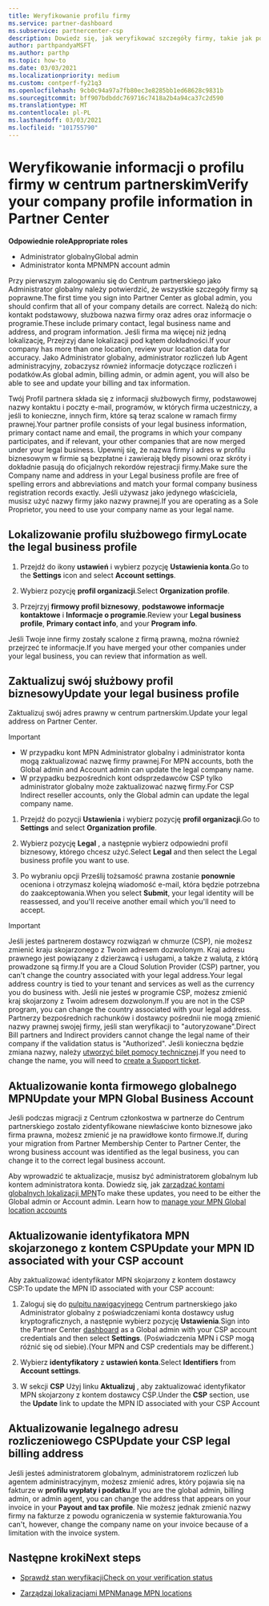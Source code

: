 ```yaml
---
title: Weryfikowanie profilu firmy
ms.service: partner-dashboard
ms.subservice: partnercenter-csp
description: Dowiedz się, jak weryfikować szczegóły firmy, takie jak podstawowe kontakty, adres i informacje o programie. Możesz również zaktualizować swoje adresy prawne i rozliczenia.
author: parthpandyaMSFT
ms.author: parthp
ms.topic: how-to
ms.date: 03/03/2021
ms.localizationpriority: medium
ms.custom: contperf-fy21q3
ms.openlocfilehash: 9cb0c94a97a7fb80ec3e8285bb1ed68628c9831b
ms.sourcegitcommit: bff907bdbddc769716c7418a2b4a94ca37c2d590
ms.translationtype: MT
ms.contentlocale: pl-PL
ms.lasthandoff: 03/03/2021
ms.locfileid: "101755790"
---
```

# <a name="verify-your-company-profile-information-in-partner-center"></a><span data-ttu-id="d4def-104">Weryfikowanie informacji o profilu firmy w centrum partnerskim</span><span class="sxs-lookup"><span data-stu-id="d4def-104">Verify your company profile information in Partner Center</span></span>

<span data-ttu-id="d4def-105">**Odpowiednie role**</span><span class="sxs-lookup"><span data-stu-id="d4def-105">**Appropriate roles**</span></span>

- <span data-ttu-id="d4def-106">Administrator globalny</span><span class="sxs-lookup"><span data-stu-id="d4def-106">Global admin</span></span>
- <span data-ttu-id="d4def-107">Administrator konta MPN</span><span class="sxs-lookup"><span data-stu-id="d4def-107">MPN account admin</span></span>

<span data-ttu-id="d4def-108">Przy pierwszym zalogowaniu się do Centrum partnerskiego jako Administrator globalny należy potwierdzić, że wszystkie szczegóły firmy są poprawne.</span><span class="sxs-lookup"><span data-stu-id="d4def-108">The first time you sign into Partner Center as global admin, you should confirm that all of your company details are correct.</span></span> <span data-ttu-id="d4def-109">Należą do nich: kontakt podstawowy, służbowa nazwa firmy oraz adres oraz informacje o programie.</span><span class="sxs-lookup"><span data-stu-id="d4def-109">These include primary contact, legal business name and address, and program information.</span></span> <span data-ttu-id="d4def-110">Jeśli firma ma więcej niż jedną lokalizację, Przejrzyj dane lokalizacji pod kątem dokładności.</span><span class="sxs-lookup"><span data-stu-id="d4def-110">If your company has more than one location, review your location data for accuracy.</span></span> <span data-ttu-id="d4def-111">Jako Administrator globalny, administrator rozliczeń lub Agent administracyjny, zobaczysz również informacje dotyczące rozliczeń i podatków.</span><span class="sxs-lookup"><span data-stu-id="d4def-111">As global admin, billing admin, or admin agent, you will also be able to see and update your billing and tax information.</span></span>

<span data-ttu-id="d4def-112">Twój Profil partnera składa się z informacji służbowych firmy, podstawowej nazwy kontaktu i poczty e-mail, programów, w których firma uczestniczy, a jeśli to konieczne, innych firm, które są teraz scalone w ramach firmy prawnej.</span><span class="sxs-lookup"><span data-stu-id="d4def-112">Your partner profile consists of your legal business information, primary contact name and email, the programs in which your company participates, and if relevant, your other companies that are now merged under your legal business.</span></span> <span data-ttu-id="d4def-113">Upewnij się, że nazwa firmy i adres w profilu biznesowym w firmie są bezpłatne i zawierają błędy pisowni oraz skróty i dokładnie pasują do oficjalnych rekordów rejestracji firmy.</span><span class="sxs-lookup"><span data-stu-id="d4def-113">Make sure the Company name and address in your Legal business profile are free of spelling errors and abbreviations and match your formal company business registration records exactly.</span></span> <span data-ttu-id="d4def-114">Jeśli używasz jako jedynego właściciela, musisz użyć nazwy firmy jako nazwy prawnej.</span><span class="sxs-lookup"><span data-stu-id="d4def-114">If you are operating as a Sole Proprietor, you need to use your company name as your legal name.</span></span>



## <a name="locate-the-legal-business-profile"></a><span data-ttu-id="d4def-115">Lokalizowanie profilu służbowego firmy</span><span class="sxs-lookup"><span data-stu-id="d4def-115">Locate the legal business profile</span></span>

1. <span data-ttu-id="d4def-116">Przejdź do ikony **ustawień** i wybierz pozycję **Ustawienia konta**.</span><span class="sxs-lookup"><span data-stu-id="d4def-116">Go to the **Settings** icon and select **Account settings**.</span></span>
 
1. <span data-ttu-id="d4def-117">Wybierz pozycję **profil organizacji**.</span><span class="sxs-lookup"><span data-stu-id="d4def-117">Select **Organization profile**.</span></span> 

2. <span data-ttu-id="d4def-118">Przejrzyj **firmowy profil biznesowy**, **podstawowe informacje kontaktowe** i **Informacje o programie**.</span><span class="sxs-lookup"><span data-stu-id="d4def-118">Review your **Legal business profile**, **Primary contact info**, and your **Program info**.</span></span>

<span data-ttu-id="d4def-119">Jeśli Twoje inne firmy zostały scalone z firmą prawną, można również przejrzeć te informacje.</span><span class="sxs-lookup"><span data-stu-id="d4def-119">If you have merged your other companies under your legal business, you can review that information as well.</span></span> 

## <a name="update-your-legal-business-profile"></a><span data-ttu-id="d4def-120">Zaktualizuj swój służbowy profil biznesowy</span><span class="sxs-lookup"><span data-stu-id="d4def-120">Update your legal business profile</span></span>

<span data-ttu-id="d4def-121">Zaktualizuj swój adres prawny w centrum partnerskim.</span><span class="sxs-lookup"><span data-stu-id="d4def-121">Update your legal address on Partner Center.</span></span>

>[!Important]
>- <span data-ttu-id="d4def-122">W przypadku kont MPN Administrator globalny i administrator konta mogą zaktualizować nazwę firmy prawnej.</span><span class="sxs-lookup"><span data-stu-id="d4def-122">For MPN accounts, both the Global admin and Account admin can update the legal company name.</span></span>
>- <span data-ttu-id="d4def-123">W przypadku bezpośrednich kont odsprzedawców CSP tylko administrator globalny może zaktualizować nazwę firmy.</span><span class="sxs-lookup"><span data-stu-id="d4def-123">For CSP Indirect reseller accounts, only the Global admin can update the legal company name.</span></span> 

1. <span data-ttu-id="d4def-124">Przejdź do pozycji **Ustawienia** i wybierz pozycję **profil organizacji**.</span><span class="sxs-lookup"><span data-stu-id="d4def-124">Go to **Settings** and select **Organization profile**.</span></span>

2. <span data-ttu-id="d4def-125">Wybierz pozycję **Legal**  , a następnie wybierz odpowiedni profil biznesowy, którego chcesz użyć.</span><span class="sxs-lookup"><span data-stu-id="d4def-125">Select **Legal**  and then select the Legal business profile you want to use.</span></span>
 
1. <span data-ttu-id="d4def-126">Po wybraniu opcji Prześlij tożsamość prawna zostanie **ponownie** oceniona i otrzymasz kolejną wiadomość e-mail, która będzie potrzebna do zaakceptowania.</span><span class="sxs-lookup"><span data-stu-id="d4def-126">When you select **Submit**, your legal identity will be reassessed, and you'll receive another email which you'll need to accept.</span></span>

>[!Important]
><span data-ttu-id="d4def-127">Jeśli jesteś partnerem dostawcy rozwiązań w chmurze (CSP), nie możesz zmienić kraju skojarzonego z Twoim adresem dozwolonym. Kraj adresu prawnego jest powiązany z dzierżawcą i usługami, a także z walutą, z którą prowadzone są firmy.</span><span class="sxs-lookup"><span data-stu-id="d4def-127">If you are a Cloud Solution Provider (CSP) partner, you can't change the country associated with your legal address.Your legal address country is tied to your tenant and services as well as the currency you do business with.</span></span> <span data-ttu-id="d4def-128">Jeśli nie jesteś w programie CSP, możesz zmienić kraj skojarzony z Twoim adresem dozwolonym.</span><span class="sxs-lookup"><span data-stu-id="d4def-128">If you are not in the CSP program, you can change the country associated with your legal address.</span></span> <span data-ttu-id="d4def-129">Partnerzy bezpośrednich rachunków i dostawcy pośrednii nie mogą zmienić nazwy prawnej swojej firmy, jeśli stan weryfikacji to "autoryzowane".</span><span class="sxs-lookup"><span data-stu-id="d4def-129">Direct Bill partners and Indirect providers cannot change the legal name of their company if the validation status is "Authorized".</span></span> <span data-ttu-id="d4def-130">Jeśli konieczna będzie zmiana nazwy, należy [utworzyć bilet pomocy technicznej](https://partner.microsoft.com/dashboard/support/servicerequests/create?stage=2&topicid=eb74583c-61b3-2124-bffc-00920e0ae772).</span><span class="sxs-lookup"><span data-stu-id="d4def-130">If you need to change the name, you will need to [create a Support ticket](https://partner.microsoft.com/dashboard/support/servicerequests/create?stage=2&topicid=eb74583c-61b3-2124-bffc-00920e0ae772).</span></span>



## <a name="update-your-mpn-global-business-account"></a><span data-ttu-id="d4def-131">Aktualizowanie konta firmowego globalnego MPN</span><span class="sxs-lookup"><span data-stu-id="d4def-131">Update your MPN Global Business Account</span></span>

<span data-ttu-id="d4def-132">Jeśli podczas migracji z Centrum członkostwa w partnerze do Centrum partnerskiego zostało zidentyfikowane niewłaściwe konto biznesowe jako firma prawna, możesz zmienić je na prawidłowe konto firmowe.</span><span class="sxs-lookup"><span data-stu-id="d4def-132">If, during your migration from Partner Membership Center to Partner Center, the wrong business account was identified as the legal business, you can change it to the correct legal business account.</span></span>

<span data-ttu-id="d4def-133">Aby wprowadzić te aktualizacje, musisz być administratorem globalnym lub kontem administratora konta. Dowiedz się, jak [zarządzać kontami globalnych lokalizacji MPN](manage-locations.md)</span><span class="sxs-lookup"><span data-stu-id="d4def-133">To make these updates, you need to be either the Global admin or Account admin. Learn how to [manage your MPN Global location accounts](manage-locations.md)</span></span>


## <a name="update-your-mpn-id-associated-with-your-csp-account"></a><span data-ttu-id="d4def-134">Aktualizowanie identyfikatora MPN skojarzonego z kontem CSP</span><span class="sxs-lookup"><span data-stu-id="d4def-134">Update your MPN ID associated with your CSP account</span></span>

<span data-ttu-id="d4def-135">Aby zaktualizować identyfikator MPN skojarzony z kontem dostawcy CSP:</span><span class="sxs-lookup"><span data-stu-id="d4def-135">To update the MPN ID associated with your CSP account:</span></span>

1. <span data-ttu-id="d4def-136">Zaloguj się do [pulpitu nawigacyjnego](https://partner.microsoft.com/en-us/dashboard/home) Centrum partnerskiego jako Administrator globalny z poświadczeniami konta dostawcy usług kryptograficznych, a następnie wybierz pozycję **Ustawienia**.</span><span class="sxs-lookup"><span data-stu-id="d4def-136">Sign into the Partner Center [dashboard](https://partner.microsoft.com/en-us/dashboard/home) as a Global admin with your CSP account credentials and then select **Settings**.</span></span> <span data-ttu-id="d4def-137">(Poświadczenia MPN i CSP mogą różnić się od siebie).</span><span class="sxs-lookup"><span data-stu-id="d4def-137">(Your MPN and CSP credentials may be different.)</span></span>
 
1. <span data-ttu-id="d4def-138">Wybierz **identyfikatory** z **ustawień konta**.</span><span class="sxs-lookup"><span data-stu-id="d4def-138">Select **Identifiers** from **Account settings**.</span></span>

1. <span data-ttu-id="d4def-139">W sekcji **CSP** Użyj linku **Aktualizuj** , aby zaktualizować identyfikator MPN skojarzony z kontem dostawcy CSP.</span><span class="sxs-lookup"><span data-stu-id="d4def-139">Under the **CSP** section, use the **Update** link to update the MPN ID associated with your CSP Account</span></span> 


## <a name="update-your-csp-legal-billing-address"></a><span data-ttu-id="d4def-140">Aktualizowanie legalnego adresu rozliczeniowego CSP</span><span class="sxs-lookup"><span data-stu-id="d4def-140">Update your CSP legal billing address</span></span>

<span data-ttu-id="d4def-141">Jeśli jesteś administratorem globalnym, administratorem rozliczeń lub agentem administracyjnym, możesz zmienić adres, który pojawia się na fakturze w **profilu wypłaty i podatku**.</span><span class="sxs-lookup"><span data-stu-id="d4def-141">If you are the global admin, billing admin, or admin agent, you can change the address that appears on your invoice in your **Payout and tax profile**.</span></span> <span data-ttu-id="d4def-142">Nie możesz jednak zmienić nazwy firmy na fakturze z powodu ograniczenia w systemie fakturowania.</span><span class="sxs-lookup"><span data-stu-id="d4def-142">You can't, however, change the company name on your invoice because of a limitation with the invoice system.</span></span>



## <a name="next-steps"></a><span data-ttu-id="d4def-143">Następne kroki</span><span class="sxs-lookup"><span data-stu-id="d4def-143">Next steps</span></span>

- [<span data-ttu-id="d4def-144">Sprawdź stan weryfikacji</span><span class="sxs-lookup"><span data-stu-id="d4def-144">Check on your verification status</span></span>](verification-responses.md)

- [<span data-ttu-id="d4def-145">Zarządzaj lokalizacjami MPN</span><span class="sxs-lookup"><span data-stu-id="d4def-145">Manage MPN locations</span></span>](manage-locations.md)

